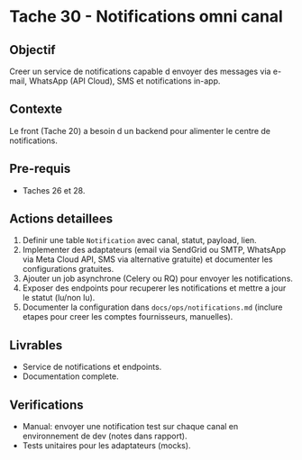 # Tache 30 - Notifications omni canal

## Objectif
Creer un service de notifications capable d envoyer des messages via e-mail, WhatsApp (API Cloud), SMS et notifications in-app.

## Contexte
Le front (Tache 20) a besoin d un backend pour alimenter le centre de notifications.

## Pre-requis
- Taches 26 et 28.

## Actions detaillees
1. Definir une table `Notification` avec canal, statut, payload, lien.
2. Implementer des adaptateurs (email via SendGrid ou SMTP, WhatsApp via Meta Cloud API, SMS via alternative gratuite) et documenter les configurations gratuites.
3. Ajouter un job asynchrone (Celery ou RQ) pour envoyer les notifications.
4. Exposer des endpoints pour recuperer les notifications et mettre a jour le statut (lu/non lu).
5. Documenter la configuration dans `docs/ops/notifications.md` (inclure etapes pour creer les comptes fournisseurs, manuelles).

## Livrables
- Service de notifications et endpoints.
- Documentation complete.

## Verifications
- Manual: envoyer une notification test sur chaque canal en environnement de dev (notes dans rapport).
- Tests unitaires pour les adaptateurs (mocks).

